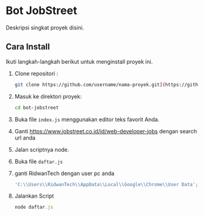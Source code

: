 # Bot JobStreet

Deskripsi singkat proyek disini.

## Cara Install

Ikuti langkah-langkah berikut untuk menginstall proyek ini.

1. Clone repositori :

    ```bash
    git clone https://github.com/username/nama-proyek.git](https://github.com/mhrdwan/bot-jobstreet
    ```

2. Masuk ke direktori proyek:

    ```bash
    cd bot-jobstreet
    ```

3. Buka file `index.js` menggunakan editor teks favorit Anda.

4. Ganti https://www.jobstreet.co.id/id/web-developer-jobs dengan search url anda

5. Jalan scriptnya node.

6. Buka file `daftar.js` 

7. ganti RidwanTech dengan user pc anda 

    ```javascript
    'C:\\Users\\RidwanTech\\AppData\\Local\\Google\\Chrome\\User Data';
    ```
8. Jalankan Script
    ```javascript
    node daftar.js
    ```




